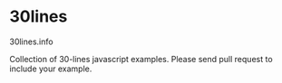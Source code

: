 30lines
=======

30lines.info


Collection of 30-lines javascript examples. Please send pull request to include your example.
